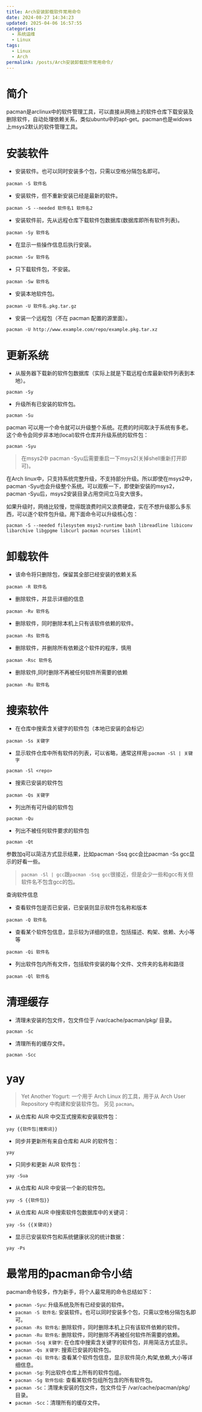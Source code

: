 ```yaml
---
title: Arch安装卸载软件常用命令
date: 2024-08-27 14:34:23
updated: 2025-04-06 16:57:55
categories:
  - 系统运维
  - Linux
tags:
  - Linux
  - Arch
permalink: /posts/Arch安装卸载软件常用命令/
---
```

# 简介

pacman是arclinux中的软件管理工具，可以直接从网络上的软件仓库下载安装及删除软件，自动处理依赖关系，类似ubuntu中的apt-get。pacman也是widows上msys2默认的软件管理工具。

# 安装软件

- 安装软件。也可以同时安装多个包，只需以空格分隔包名即可。

```shell
pacman -S 软件名
```

- 安装软件，但不重新安装已经是最新的软件。

```shell
pacman -S --needed 软件名1 软件名2
```

- 安装软件前，先从远程仓库下载软件包数据库(数据库即所有软件列表)。

```shell
pacman -Sy 软件名
```

- 在显示一些操作信息后执行安装。

```shell
pacman -Sv 软件名
```

-  只下载软件包，不安装。

```shell
pacman -Sw 软件名
```

- 安装本地软件包。

```shell
pacman -U 软件名.pkg.tar.gz
```

-  安装一个远程包（不在 pacman 配置的源里面）。

```shell
pacman -U http://www.example.com/repo/example.pkg.tar.xz
```

# 更新系统

-  从服务器下载新的软件包数据库（实际上就是下载远程仓库最新软件列表到本地）。

```shell
pacman -Sy
```

-  升级所有已安装的软件包。

```shell
pacman -Su
```

pacman 可以用一个命令就可以升级整个系统。花费的时间取决于系统有多老。这个命令会同步非本地(local)软件仓库并升级系统的软件包：

```shell
pacman -Syu
```

> 在msys2中 pacman -Syu后需要重启一下msys2(关掉shell重新打开即可)。

在Arch linux中，只支持系统完整升级，不支持部分升级。所以即使在msys2中，pacman -Syu也会升级整个系统。可以观察一下，即使新安装的msys2，pacman -Syu后，msys2安装目录占用空间立马变大很多。

如果升级时，网络比较慢，觉得既浪费时间又浪费硬盘，实在不想升级那么多东西，可以逐个软件包升级。用下面命令可以升级核心包：

```shell
pacman -S --needed filesystem msys2-runtime bash libreadline libiconv libarchive libgpgme libcurl pacman ncurses libintl
```

# 卸载软件

-  该命令将只删除包，保留其全部已经安装的依赖关系

```shell
pacman -R 软件名
```

-  删除软件，并显示详细的信息

```shell
pacman -Rv 软件名
```

-  删除软件，同时删除本机上只有该软件依赖的软件。

```shell
pacman -Rs 软件名
```

-  删除软件，并删除所有依赖这个软件的程序，慎用

```shell
pacman -Rsc 软件名
```

-  删除软件,同时删除不再被任何软件所需要的依赖

```shell
pacman -Ru 软件名
```

# 搜索软件

-  在仓库中搜索含关键字的软件包（本地已安装的会标记）

```shell
pacman -Ss 关键字
```

- 显示软件仓库中所有软件的列表，可以省略，通常这样用:`pacman -Sl | 关键字`

```shell
pacman -Sl <repo>
```

-  搜索已安装的软件包

```shell
pacman -Qs 关键字
```

-  列出所有可升级的软件包

```shell
pacman -Qu
```

-  列出不被任何软件要求的软件包

```shell
pacman -Qt
```

参数加q可以简洁方式显示结果，比如pacman -Ssq gcc会比pacman -Ss gcc显示的好看一些。

> `pacman -Sl | gcc`跟`pacman -Ssq gcc`很接近，但是会少一些和gcc有关但软件名不包含gcc的包。

查询软件信息

-  查看软件包是否已安装，已安装则显示软件包名称和版本

```shell
pacman -Q 软件名
```

-  查看某个软件包信息，显示较为详细的信息，包括描述、构架、依赖、大小等等

```shell
pacman -Qi 软件名
```

-  列出软件包内所有文件，包括软件安装的每个文件、文件夹的名称和路径

```shell
pacman -Ql 软件名
```

# 清理缓存

- 清理未安装的包文件，包文件位于 /var/cache/pacman/pkg/ 目录。

```shell
pacman -Sc
```

- 清理所有的缓存文件。

```shell
pacman -Scc
```

# yay

> Yet Another Yogurt: 一个用于 Arch Linux 的工具，用于从 Arch User Repository 中构建和安装软件包。 另见 `pacman`。

- 从仓库和 AUR 中交互式搜索和安装软件包：

```shell
yay {{软件包|搜索词}}
```

- 同步并更新所有来自仓库和 AUR 的软件包：

```shell
yay
```

- 只同步和更新 AUR 软件包：

```shell
yay -Sua
```

- 从仓库和 AUR 中安装一个新的软件包。

```shell
yay -S {{软件包}}
```

- 从仓库和 AUR 中搜索软件包数据库中的关键词：

```shell
yay -Ss {{关键词}}
```

- 显示已安装软件包和系统健康状况的统计数据：

```shell
yay -Ps
```

# 最常用的pacman命令小结

pacman命令较多，作为新手，将个人最常用的命令总结如下：

- `pacman -Syu`: 升级系统及所有已经安装的软件。
- `pacman -S 软件名`: 安装软件。也可以同时安装多个包，只需以空格分隔包名即可。
- `pacman -Rs 软件名`: 删除软件，同时删除本机上只有该软件依赖的软件。
- `pacman -Ru 软件名`: 删除软件，同时删除不再被任何软件所需要的依赖。
- `pacman -Ssq 关键字`: 在仓库中搜索含关键字的软件包，并用简洁方式显示。
- `pacman -Qs 关键字`: 搜索已安装的软件包。
- `pacman -Qi 软件名`: 查看某个软件包信息，显示软件简介,构架,依赖,大小等详细信息。
- `pacman -Sg`: 列出软件仓库上所有的软件包组。
- `pacman -Sg 软件包组`: 查看某软件包组所包含的所有软件包。
- `pacman -Sc`：清理未安装的包文件，包文件位于 /var/cache/pacman/pkg/ 目录。
- `pacman -Scc`：清理所有的缓存文件。
